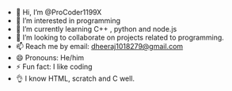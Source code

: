 - 👋 Hi, I’m @ProCoder1199X
- 👀 I’m interested in programming
- 🌱 I’m currently learning C++ , python and node.js
- 💞️ I’m looking to collaborate on projects related to programming.
- 📫 Reach me by email: dheeraj1018279@gmail.com
- 😄 Pronouns: He/him
- ⚡ Fun fact: I like coding
-  👌 I know HTML, scratch and C well.

<!---
ProCoder1199X/ProCoder1199X is a ✨ special ✨ repository because its `README.md` (this file) appears on your GitHub profile.
You can click the Preview link to take a look at your changes.
--->

